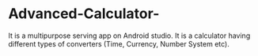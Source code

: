 # Advanced-Calculator-
It is a multipurpose serving app on Android studio. It is a calculator having different types of converters (Time, Currency, Number System etc).
